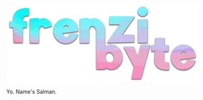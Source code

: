 <p align="center">
  <img src="https://github.com/frenzibyte/frenzibyte/blob/master/frenzibyte-text.png?raw=true" width=500/>
</p>

Yo. Name's Salman.
